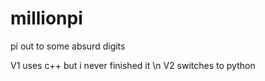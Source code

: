# millionpi
pi out to some absurd digits

V1 uses c++ but i never finished it \n
V2 switches to python